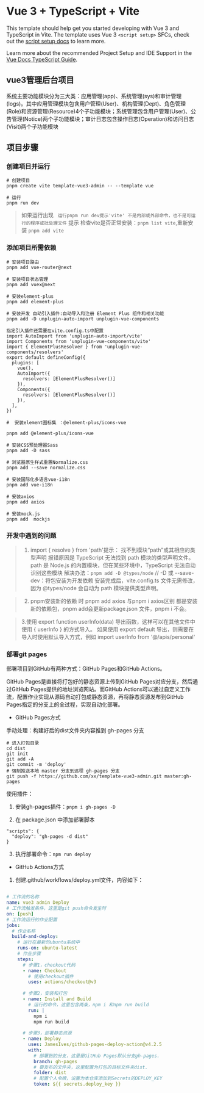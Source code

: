 # Vue 3 + TypeScript + Vite

This template should help get you started developing with Vue 3 and TypeScript in Vite. The template uses Vue 3 `<script setup>` SFCs, check out the [script setup docs](https://v3.vuejs.org/api/sfc-script-setup.html#sfc-script-setup) to learn more.

Learn more about the recommended Project Setup and IDE Support in the [Vue Docs TypeScript Guide](https://vuejs.org/guide/typescript/overview.html#project-setup).


## vue3管理后台项目

系统主要功能模块分为三大类：应用管理(app)、系统管理(sys)和审计管理(logs)。其中应用管理模块包含用户管理(User)、机构管理(Dept)、角色管理(Role)和资源管理(Resource)4个子功能模块；系统管理包含用户管理(User)、公告管理(Notice)两个子功能模块；审计日志包含操作日志(Operation)和访问日志(Visit)两个子功能模块

## 项目步骤

### 创建项目并运行

```
# 创建项目
pnpm create vite template-vue3-admin -- --template vue

# 运行
pnpm run dev

```

> 如果运行出现 ` 运行pnpm run dev提示'vite' 不是内部或外部命令，也不是可运行的程序或批处理文件` 提示
> 检查vite是否正常安装：`pnpm list vite`,重新安装    `pnpm add vite`

### 添加项目所需依赖

```
# 安装项目路由
pnpm add vue-router@next

# 安装项目状态管理
pnpm add vuex@next

# 安装element-plus
pnpm add element-plus

# 安装开发 自动引入插件:自动导入和注册 Element Plus 组件和相关功能
pnpm add -D unplugin-auto-import unplugin-vue-components

指定引入插件还需要在vite.config.ts中配置
import AutoImport from 'unplugin-auto-import/vite'
import Components from 'unplugin-vue-components/vite'
import { ElementPlusResolver } from 'unplugin-vue-components/resolvers'
export default defineConfig({
  plugins: [
    vue(),
    AutoImport({
      resolvers: [ElementPlusResolver()]
    }),
    Components({
      resolvers: [ElementPlusResolver()]
    }),
  ],
})

#  安装element图标集 ：@element-plus/icons-vue

pnpm add @element-plus/icons-vue

# 安装CSS预处理器Sass
pnpm add -D sass

# 浏览器原生样式重置Normalize.css
pnpm add --save normalize.css

# 安装国际化多语言vue-i18n
pnpm add vue-i18n

# 安装axios
pnpm add axios

# 安装mock.js
pnpm add  mockjs

```

### 开发中遇到的问题

> 1. import { resolve } from 'path'提示： 找不到模块“path”或其相应的类型声明
> 报错原因是 TypeScript 无法找到 path 模块的类型声明文件。path 是 Node.js 的内置模块，但在某些环境中，TypeScript 无法自动识别这些模块
> 解决办法：`pnpm add -D @types/node` // -D 或 --save-dev：将包安装为开发依赖
> 安装完成后，vite.config.ts 文件无需修改，因为 @types/node 会自动为 path 模块提供类型声明。

> 2. pnpm安装新的依赖 时 pnpm add axios 与pnpm i axios区别
> 都是安装新的依赖包，pnpm add会更新package.json 文件，pnpm i 不会。

> 3.使用 export function userInfo(data) 导出函数，这样可以在其他文件中使用 { userInfo } 的方式导入。
>  如果使用 export default 导出，则需要在导入时使用默认导入方式，例如 import userInfo from '@/apis/personal'


### 部署git pages

部署项目到GitHub有两种方式：GitHub Pages和GitHub Actions。

GitHub Pages是直接将打包好的静态资源上传到GitHub Pages对应分支，然后通过GitHub Pages提供的地址浏览网站。而GitHub Actions可以通过自定义工作流，配置作业实现从源码自动打包成静态资源，再将静态资源发布到GitHub Pages指定的分支上的全过程，实现自动化部署。

- GitHub Pages方式


手动处理：构建好后的dist文件夹内容推到 gh-pages 分支

```
# 进入打包目录
cd dist
git init
git add -A
git commit -m 'deploy'
# 强制推送本地 master 分支到远程 gh-pages 分支
git push -f https://github.com/xx/template-vue3-admin.git master:gh-pages
```
使用插件：
1. 安装gh-pages插件：`pnpm i gh-pages -D`

2. 在 package.json 中添加部署脚本

```
"scripts": {
  "deploy": "gh-pages -d dist"
}
```
3. 执行部署命令：`npm run deploy`

- GitHub Actions方式

1. 创建.github/workflows/deploy.yml文件，内容如下：

```yml

# 工作流的名称
name: vue3 admin Deploy
# 工作流触发条件，这里是git push命令发生时
on: [push]
# 工作流运行的作业配置
jobs:
  # 作业名称
  build-and-deploy:
    # 运行在最新的ubuntu系统中
    runs-on: ubuntu-latest
    # 作业步骤
    steps:
      # 步骤1，checkout代码
      - name: Checkout
        # 使用checkout插件
        uses: actions/checkout@v3
        
      # 步骤2，安装和打包
      - name: Install and Build
        # 运行的命令，这里包含两条，npm i 和npm run build
        run: |
          npm i
          npm run build
          
      # 步骤3，部署静态资源
      - name: Deploy
        uses: JamesIves/github-pages-deploy-action@v4.2.5
        with:
          # 部署到的分支，这里是GitHub Pages默认分支gh-pages.
          branch: gh-pages
          # 要发布的文件夹，这里配置为打包的目标文件夹dist.
          folder: dist
          # 配置个人令牌，设置为本仓库添加到Secrets的DEPLOY_KEY
          token: ${{ secrets.deploy_key }}

```

